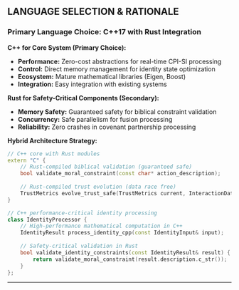 ## LANGUAGE SELECTION & RATIONALE

### Primary Language Choice: C++17 with Rust Integration

**C++ for Core System (Primary Choice):**
- **Performance:** Zero-cost abstractions for real-time CPI-SI processing
- **Control:** Direct memory management for identity state optimization
- **Ecosystem:** Mature mathematical libraries (Eigen, Boost)
- **Integration:** Easy integration with existing systems

**Rust for Safety-Critical Components (Secondary):**
- **Memory Safety:** Guaranteed safety for biblical constraint validation
- **Concurrency:** Safe parallelism for fusion processing
- **Reliability:** Zero crashes in covenant partnership processing

**Hybrid Architecture Strategy:**
```cpp
// C++ core with Rust modules
extern "C" {
    // Rust-compiled biblical validation (guaranteed safe)
    bool validate_moral_constraint(const char* action_description);
    
    // Rust-compiled trust evolution (data race free)
    TrustMetrics evolve_trust_safe(TrustMetrics current, InteractionData data);
}

// C++ performance-critical identity processing
class IdentityProcessor {
    // High-performance mathematical computation in C++
    IdentityResult process_identity_cpp(const IdentityInput& input);
    
    // Safety-critical validation in Rust
    bool validate_identity_constraints(const IdentityResult& result) {
        return validate_moral_constraint(result.description.c_str());
    }
};
```

---

